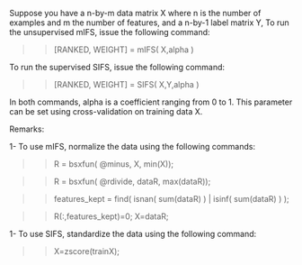 Suppose you have a n-by-m data matrix X where n is the number of examples and m the number of features, and a n-by-1 label matrix Y, 
To run the unsupervised mIFS, issue the following command: 

>> [RANKED, WEIGHT] = mIFS( X,alpha )

To run the supervised SIFS, issue the following command: 

>> [RANKED, WEIGHT] = SIFS( X,Y,alpha )

In both commands, alpha is a coefficient ranging from 0 to 1. This parameter can be set using cross-validation on training data X. 

Remarks: 

1- To use mIFS, normalize the data using the following commands: 

>> R = bsxfun( @minus, X, min(X));

>> R = bsxfun( @rdivide, dataR, max(dataR));

>> features_kept = find( isnan( sum(dataR) ) | isinf( sum(dataR) ) );

>> R(:,features_kept)=0;
>> X=dataR;

1- To use SIFS, standardize the data using the following command: 

>> X=zscore(trainX);
